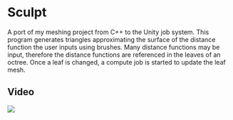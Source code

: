 # Sculpt

A port of my meshing project from C++ to the Unity job system. This program generates triangles approximating the surface of the distance function the user inputs using brushes. Many distance functions may be input, therefore the distance functions are referenced in the leaves of an octree. Once a leaf is changed, a compute job is started to update the leaf mesh.


## **Video**

[![](http://img.youtube.com/vi/5ASgckoEO3E/0.jpg)](http://www.youtube.com/watch?v=5ASgckoEO3E)

